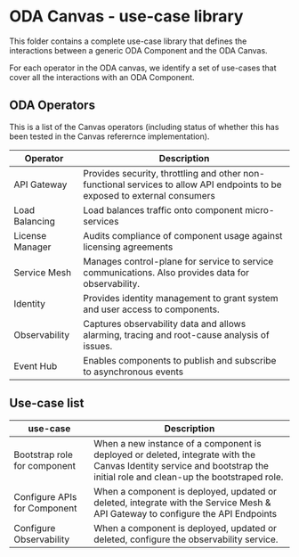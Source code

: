 # ODA Canvas - use-case library

This folder contains a complete use-case library that defines the interactions between a generic ODA Component and the ODA Canvas.

For each operator in the ODA canvas, we identify a set of use-cases that cover all the interactions with an ODA Component.

## ODA Operators

This is a list of the Canvas operators (including status of whether this has been tested in the Canvas referernce implementation).

| Operator            | Description                     |
| ------------------- | ------------------------------- |
| API Gateway | Provides security, throttling and other non-functional services to allow API endpoints to be exposed to external consumers |
| Load Balancing | Load balances traffic onto component micro-services |
| License Manager | Audits compliance of component usage against licensing agreements |
| Service Mesh | Manages control-plane for service to service communications. Also provides data for observability. |
| Identity | Provides identity management to grant system and user access to components. |
| Observability | Captures observability data and allows alarming, tracing and root-cause analysis of issues. |
| Event Hub | Enables components to publish and subscribe to asynchronous events |


## Use-case list

| use-case           | Description           |
| ------------------ | --------------------- |
| Bootstrap role for component | When a new instance of a component is deployed or deleted, integrate with the Canvas Identity service and bootstrap the initial role and clean-up the bootstraped role. |
| Configure APIs for Component | When a component is deployed, updated or deleted, integrate with the Service Mesh & API Gateway to configure the API Endpoints |
| Configure Observability | When a component is deployed, updated or deleted, configure the observability service. || Authentication | When an external consumer calls an exposed API for a component, manage the authenticate the consumer and pass the authenticated request (including authentication token) to the component. |


